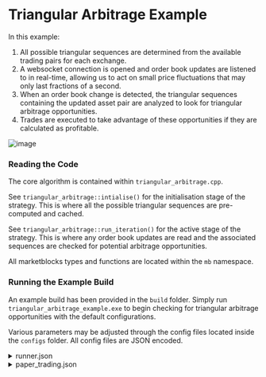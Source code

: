 # Triangular Arbitrage Example

In this example:
  1. All possible triangular sequences are determined from the available trading pairs for each exchange.
  2. A websocket connection is opened and order book updates are listened to in real-time, allowing us to act on small price fluctuations that may only last fractions of a      second.
  3. When an order book change is detected, the triangular sequences containing the updated asset pair are analyzed to look for triangular arbitrage opportunities.
  4. Trades are executed to take advantage of these opportunities if they are calculated as profitable.

![image](https://user-images.githubusercontent.com/43093246/169861776-ec61c273-792b-453c-88af-0e10d24df07c.png)


### Reading the Code
The core algorithm is contained within `triangular_arbitrage.cpp`. 

See `triangular_arbitrage::intialise()` for the initialisation stage of the strategy. This is where all the possible triangular sequences are pre-computed and cached.

See `triangular_arbitrage::run_iteration()` for the active stage of the strategy. This is where any order book updates are read and the associated sequences are checked for potential arbitrage opportunities.

All marketblocks types and functions are located within the `mb` namespace.

### Running the Example Build

An example build has been provided in the `build` folder. Simply run `triangular_arbitrage_example.exe` to begin checking for triangular arbitrage opportunities with the default configurations.

Various parameters may be adjusted through the config files located inside the `configs` folder. All config files are JSON encoded.

<details><summary>runner.json</summary>

- `exchangeIds` - Specifies which exchanges to run the strategy on. Specifying an empty array will use all supported exchanges.
- `httpTimeout` - Specifies the timeout for HTTP requests in ms. A value of 0 disables the timeout.
- `runMode` - Sets the run mode. Valid options are `"live"`, `"live_test"` or `"back_test"`
- `websocketTimeout` - Specifies the timeout for the websocket connection handshake in ms. A value of 0 disables the timeout.
  
</details>
<details><summary>paper_trading.json</summary>
  
Contains parameters used by the trading simulator when the Live-Test run mode is enabled
  
  - `balances` - Initial virtual balances
  - `fee` - Simulated fee to use when executing paper trades
  
</details>

